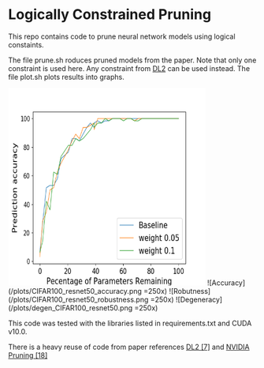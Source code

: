 # Logically Constrained Pruning

This repo contains code to prune neural network models using logical constaints.

The file prune.sh roduces pruned models from the paper. Note that only one constraint is used here. Any constraint from [DL2](https://github.com/eth-sri/dl2) can be used instead. The file plot.sh plots results into graphs.


<img src="/plots/CIFAR100_resnet50_accuracy.png" width="400" height="400">
![Accuracy](/plots/CIFAR100_resnet50_accuracy.png =250x)
![Robutness](/plots/CIFAR100_resnet50_robustness.png =250x)
![Degeneracy](/plots/degen_CIFAR100_resnet50.png =250x)

This code was tested with the libraries listed in requirements.txt and CUDA v10.0.

There is a heavy reuse of code from paper references [DL2 [7]](https://github.com/eth-sri/dl2) and [NVIDIA Pruning [18]](https://github.com/NVlabs/Taylor_pruning)
